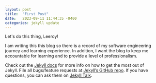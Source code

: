 ```yaml
---
layout: post
title:  "First Post"
date:   2023-09-11 11:44:35 -0400
categories: jekyll update
---
```


Let's do this thing, Leeroy!

I am writing this this blog so there is a record of my software engineering journey and learning experience. In addition, I want the blog to keep me accountable for learning and to provide a level of professionalism.

Check out the [Jekyll docs][jekyll-docs] for more info on how to get the most out of Jekyll. File all bugs/feature requests at [Jekyll’s GitHub repo][jekyll-gh]. If you have questions, you can ask them on [Jekyll Talk][jekyll-talk].

[jekyll-docs]: https://jekyllrb.com/docs/home
[jekyll-gh]:   https://github.com/jekyll/jekyll
[jekyll-talk]: https://talk.jekyllrb.com/

